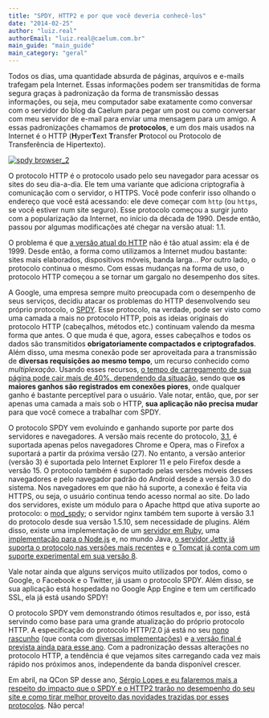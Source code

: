 ```yaml
---
title: "SPDY, HTTP2 e por que você deveria conhecê-los"
date: "2014-02-25"
author: "luiz.real"
authorEmail: "luiz.real@caelum.com.br"
main_guide: "main_guide"
main_category: "geral"
---
```


Todos os dias, uma quantidade absurda de páginas, arquivos e e-mails trafegam pela Internet. Essas informações podem ser transmitidas de forma segura graças à padronização da forma de transmissão dessas informações, ou seja, meu computador sabe exatamente como conversar com o servidor do blog da Caelum para pegar um post ou como conversar com meu servidor de e-mail para enviar uma mensagem para um amigo. A essas padronizações chamamos de **protocolos**, e um dos mais usados na Internet é o HTTP (**H**yper**T**ext **T**ransfer **P**rotocol ou Protocolo de Transferência de Hipertexto).

[![spdy browser_2](https://blog.caelum.com.br/wp-content/uploads/2014/02/spdy-browser_2-300x192.png)](https://blog.caelum.com.br/wp-content/uploads/2014/02/spdy-browser_2.png)

O protocolo HTTP é o protocolo usado pelo seu navegador para acessar os sites do seu dia-a-dia. Ele tem uma variante que adiciona criptografia à comunicação com o servidor, o HTTPS. Você pode conferir isso olhando o endereço que você está acessando: ele deve começar com `http` (ou `https`, se você estiver num site seguro). Esse protocolo começou a surgir junto com a popularização da Internet, no início da década de 1990. Desde então, passou por algumas modificações até chegar na versão atual: 1.1.

O problema é que [a versão atual do HTTP](http://www.w3.org/Protocols/rfc2616/rfc2616.html) não é tão atual assim: ela é de 1999. Desde então, a forma como utilizamos a Internet mudou bastante: sites mais elaborados, dispositivos móveis, banda larga… Por outro lado, o protocolo continua o mesmo. Com essas mudanças na forma de uso, o protocolo HTTP começou a se tornar um gargalo no desempenho dos sites.

A Google, uma empresa sempre muito preocupada com o desempenho de seus serviços, decidiu atacar os problemas do HTTP desenvolvendo seu próprio protocolo, o [SPDY](http://www.chromium.org/spdy). Esse protocolo, na verdade, pode ser visto como uma camada a mais no protocolo HTTP, pois as ideias originais do protocolo HTTP (cabeçalhos, métodos etc.) continuam valendo da mesma forma que antes. O que muda é que, agora, esses cabeçalhos e todos os dados são transmitidos **obrigatoriamente compactados e criptografados**. Além disso, uma mesma conexão pode ser aproveitada para a transmissão de **diversas requisições ao mesmo tempo**, um recurso conhecido como _multiplexação_. Usando esses recursos, [o tempo de carregamento de sua página pode cair mais de 40%, dependendo da situação](http://blog.chromium.org/2013/11/making-web-faster-with-spdy-and-http2.html), sendo que **os maiores ganhos são registrados em conexões piores**, onde qualquer ganho é bastante perceptível para o usuário. Vale notar, então, que, por ser apenas uma camada a mais sob o HTTP, **sua aplicação não precisa mudar** para que você comece a trabalhar com SPDY.

O protocolo SPDY vem evoluindo e ganhando suporte por parte dos servidores e navegadores. A versão mais recente do protocolo, [3.1](http://www.chromium.org/spdy/spdy-protocol/spdy-protocol-draft3-1), é suportada apenas pelos navegadores Chrome e Opera, mas o Firefox a suportará a partir da próxima versão (27). No entanto, a versão anterior (versão 3) é suportada pelo Internet Explorer 11 e pelo Firefox desde a versão 15. O protocolo também é suportado pelas versões móveis desses navegadores e pelo navegador padrão do Android desde a versão 3.0 do sistema. Nos navegadores em que não há suporte, a conexão é feita via HTTPS, ou seja, o usuário continua tendo acesso normal ao site. Do lado dos servidores, existe um módulo para o Apache httpd que ativa suporte ao protocolo: o [mod\_spdy](https://code.google.com/p/mod-spdy/); o servidor nginx também tem suporte à versão 3.1 do protocolo desde sua versão 1.5.10, sem necessidade de plugins. Além disso, existe uma implementação de um [servidor em Ruby](https://github.com/igrigorik/spdy), uma [implementação para o Node.js](https://github.com/indutny/node-spdy) e, no mundo Java, [o servidor Jetty já suporta o protocolo nas versões mais recentes](http://wiki.eclipse.org/Jetty/Feature/SPDY) e [o Tomcat já conta com um suporte experimental em sua versão 8](http://tomcat.apache.org/tomcat-8.0-doc/changelog.html).

Vale notar ainda que alguns serviços muito utilizados por todos, como o Google, o Facebook e o Twitter, já usam o protocolo SPDY. Além disso, se sua aplicação está hospedada no Google App Engine e tem um certificado SSL, ela já está usando SPDY!

O protocolo SPDY vem demonstrando ótimos resultados e, por isso, está servindo como base para uma grande atualização do próprio protocolo HTTP. A especificação do protocolo HTTP/2.0 já está no seu [nono rascunho](http://tools.ietf.org/html/draft-ietf-httpbis-http2-09) (que conta com [diversas implementações](https://github.com/http2/http2-spec/wiki/Implementations)) e [a versão final é prevista ainda para esse ano](https://datatracker.ietf.org/wg/httpbis/charter/). Com a padronização dessas alterações no protocolo HTTP, a tendência é que vejamos sites carregando cada vez mais rápido nos próximos anos, independente da banda disponível crescer.

Em abril, na QCon SP desse ano, [Sérgio Lopes e eu falaremos mais a respeito do impacto que o SPDY e o HTTP2 trarão no desempenho do seu site e como tirar melhor proveito das novidades trazidas por esses protocolos](http://qconsp.com/presentation/rumo-ao-http20-o-que-vem-por-a%C3%AD-e-o-que-voc%C3%AA-pode-utilizar-j%C3%A1-com-spdy). Não perca!
